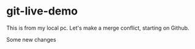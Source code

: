 # git-live-demo

This is from my local pc.
Let's make a merge conflict, starting on Github.

Some new changes
